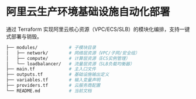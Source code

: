 # 阿里云生产环境基础设施自动化部署

通过 Terraform 实现阿里云核心资源（VPC/ECS/SLB）的模块化编排，支持一键式部署与销毁。

```bash
├── modules/            # 子模块目录
│   ├── network/        # 网络层资源（VPC/子网/安全组）
│   ├── compute/        # 计算层资源（ECS实例管理）
│   └── loadbalancer/   # 流量层资源（SLB负载均衡器）
├── main.tf             # 主入口文件
├── outputs.tf          # 基础设施输出定义
├── variables.tf        # 输入变量声明
├── providers.tf        # 云服务商配置
└── README.md           # 当前文档

